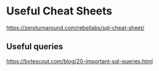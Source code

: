 # Useful Cheat Sheets

https://zeroturnaround.com/rebellabs/sql-cheat-sheet/

## Useful queries

https://bytescout.com/blog/20-important-sql-queries.html
